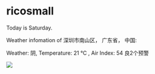 # ricosmall

Today is Saturday.

Weather infomation of 深圳市南山区， 广东省， 中国: 

Weather: 阴, Temperature: 21 ℃ , Air Index: 54 良2个预警

<img src="https://github-readme-stats.vercel.app/api?username=ricosmall&show_icons=true" />
